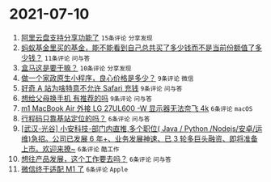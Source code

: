 # 2021-07-10

1. [阿里云盘支持分享功能了](https://www.v2ex.com/t/788653) `15条评论` `分享发现`
1. [蚂蚁基金里买的基金，能不能看到自己总共买了多少钱而不是当前份额值了多少钱？](https://www.v2ex.com/t/788655) `11条评论` `问与答`
1. [盒马这是要干嘛？](https://www.v2ex.com/t/788685) `10条评论` `分享发现`
1. [做一个家政原生小程序，良心价格是多少？](https://www.v2ex.com/t/788680) `9条评论` `微信`
1. [好奇 A 站为啥特意不允许 Safari 充钱](https://www.v2ex.com/t/788657) `9条评论` `问与答`
1. [想给父母换手机 有推荐的吗](https://www.v2ex.com/t/788656) `9条评论` `问与答`
1. [m1 MacBook Air 外接 LG 27UL600 -W 显示器无法奈飞 4k](https://www.v2ex.com/t/788669) `6条评论` `macOS`
1. [行程码只靠基站定位的吗？](https://www.v2ex.com/t/788666) `6条评论` `问与答`
1. [[武汉-光谷] 小安科技-部门内直推,多个职位( Java / Python /Nodejs/安卓/运维)急招。公司已发展 6 年+、业务发展神速、已 3 轮多巨头融资、即将准备上市。欢迎来撩~](https://www.v2ex.com/t/788665) `6条评论` `酷工作`
1. [想往产品发展，这个工作要去吗？](https://www.v2ex.com/t/788664) `6条评论` `问与答`
1. [微信终于适配 M1 了](https://www.v2ex.com/t/788659) `6条评论` `Apple`
